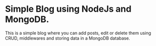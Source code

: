 # Simple Blog using NodeJs and MongoDB. 
This is a simple blog where you can add posts, edit or delete them using CRUD, middlewares and storing data in a MongoDB database.


